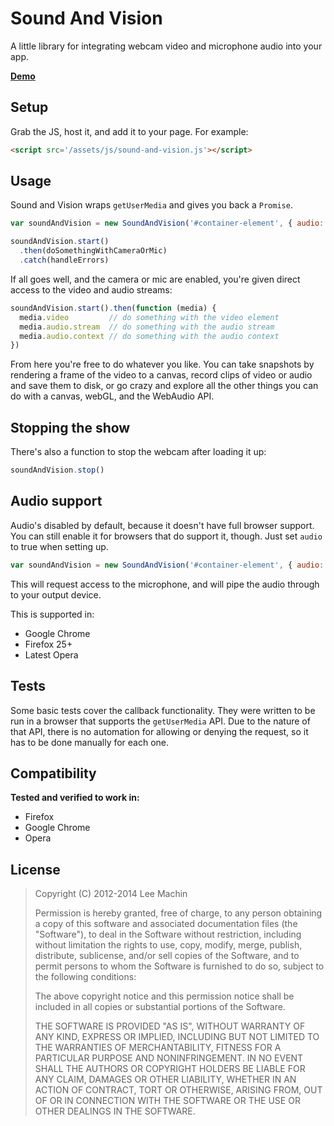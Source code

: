 Sound And Vision
================

A little library for integrating webcam video and microphone audio into your app.

[**Demo**](http://leemachin.github.com/sound-and-vision)

Setup
-----

Grab the JS, host it, and add it to your page. For example:

```html
<script src='/assets/js/sound-and-vision.js'></script>
```

Usage
-----

Sound and Vision wraps `getUserMedia` and gives you back a `Promise`.

```javascript
var soundAndVision = new SoundAndVision('#container-element', { audio: true, video: true });

soundAndVision.start()
  .then(doSomethingWithCameraOrMic)
  .catch(handleErrors)
```

If all goes well, and the camera or mic are enabled, you're given direct access to the video and audio streams:

```javascript
soundAndVision.start().then(function (media) {
  media.video         // do something with the video element
  media.audio.stream  // do something with the audio stream
  media.audio.context // do something with the audio context
})
```

From here you're free to do whatever you like. You can take snapshots by rendering a frame of the video to a canvas, record clips of video or audio and save them to disk, or go crazy and explore all the other things you can do with a canvas, webGL, and the WebAudio API.

Stopping the show
-----------------

There's also a function to stop the webcam after loading it up:

```javascript
soundAndVision.stop()
```

Audio support
-------------

Audio's disabled by default, because it doesn't have full browser support. You can still enable it for browsers that do support it, though. Just set `audio` to true when setting up.

```javascript
var soundAndVision = new SoundAndVision('#container-element', { audio: true })
```

This will request access to the microphone, and will pipe the audio through to your output device.

This is supported in:

- Google Chrome
- Firefox 25+
- Latest Opera


Tests
-----

Some basic tests cover the callback functionality. They were written to be run in a browser that supports the `getUserMedia` API. Due to the nature of that API, there is no automation for allowing or denying the request, so it has to be done manually for each one.

Compatibility
-------------

**Tested and verified to work in:**

- Firefox
- Google Chrome
- Opera

License
-------

> Copyright (C) 2012-2014 Lee Machin
>
> Permission is hereby granted, free of charge, to any person obtaining
> a copy of this software and associated documentation files (the
> "Software"), to deal in the Software without restriction, including
> without limitation the rights to use, copy, modify, merge, publish,
> distribute, sublicense, and/or sell copies of the Software, and to
> permit persons to whom the Software is furnished to do so, subject to
> the following conditions:
>
> The above copyright notice and this permission notice shall be
> included in all copies or substantial portions of the Software.
>
> THE SOFTWARE IS PROVIDED "AS IS", WITHOUT WARRANTY OF ANY KIND,
> EXPRESS OR IMPLIED, INCLUDING BUT NOT LIMITED TO THE WARRANTIES OF
> MERCHANTABILITY, FITNESS FOR A PARTICULAR PURPOSE AND
> NONINFRINGEMENT. IN NO EVENT SHALL THE AUTHORS OR COPYRIGHT HOLDERS BE
> LIABLE FOR ANY CLAIM, DAMAGES OR OTHER LIABILITY, WHETHER IN AN ACTION
> OF CONTRACT, TORT OR OTHERWISE, ARISING FROM, OUT OF OR IN CONNECTION
> WITH THE SOFTWARE OR THE USE OR OTHER DEALINGS IN THE SOFTWARE.
